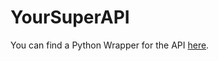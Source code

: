 # YourSuperAPI

You can find a Python Wrapper for the API [here](https://github.com/LukePrior/PythonYourSuperAPI).

